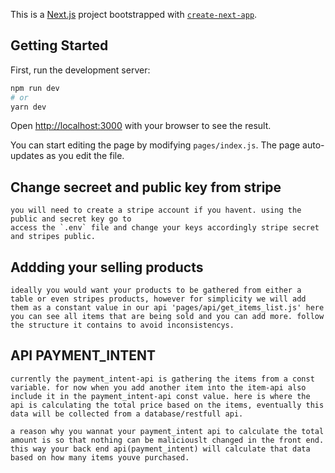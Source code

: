 This is a [Next.js](https://nextjs.org/) project bootstrapped with [`create-next-app`](https://github.com/vercel/next.js/tree/canary/packages/create-next-app).

## Getting Started

First, run the development server:

```bash
npm run dev
# or
yarn dev
```

Open [http://localhost:3000](http://localhost:3000) with your browser to see the result.

You can start editing the page by modifying `pages/index.js`. The page auto-updates as you edit the file.

## Change secreet and public key from stripe

    you will need to create a stripe account if you havent. using the public and secret key go to
    access the `.env` file and change your keys accordingly stripe secret and stripes public.

## Addding your selling products

    ideally you would want your products to be gathered from either a table or even stripes products, however for simplicity we will add them as a constant value in our api 'pages/api/get_items_list.js' here you can see all items that are being sold and you can add more. follow the structure it contains to avoid inconsistencys.

## API PAYMENT_INTENT

    currently the payment_intent-api is gathering the items from a const variable. for now when you add another item into the item-api also include it in the payment_intent-api const value. here is where the api is calculating the total price based on the items, eventually this data will be collected from a database/restfull api.

    a reason why you wannat your payment_intent api to calculate the total amount is so that nothing can be maliciouslt changed in the front end. this way your back end api(payment_intent) will calculate that data based on how many items youve purchased.
